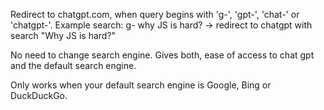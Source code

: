Redirect to chatgpt.com, when query begins with 'g-', 'gpt-', 'chat-' or 'chatgpt-'. 
Example search: g- why JS is hard? -> redirect to chatgpt with search "Why JS is hard?"

No need to change search engine. Gives both, ease of access to chat gpt and the default search engine.

Only works when your default search engine is Google, Bing or DuckDuckGo.
